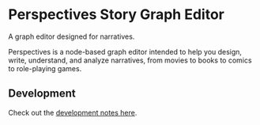 # Perspectives Story Graph Editor

A graph editor designed for narratives.

Perspectives is a node-based graph editor intended to help you design, write, understand, and analyze narratives, from movies to books to comics to role-playing games.

## Development

Check out the [development notes here](dev.md).